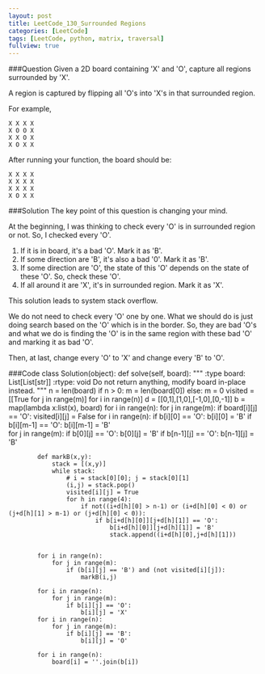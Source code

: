 ```yaml
---
layout: post
title: LeetCode_130_Surrounded Regions
categories: [LeetCode]
tags: [LeetCode, python, matrix, traversal]
fullview: true
---
```

###Question
Given a 2D board containing 'X' and 'O', capture all regions surrounded by 'X'.

A region is captured by flipping all 'O's into 'X's in that surrounded region.

For example,

	X X X X
	X O O X
	X X O X
	X O X X

After running your function, the board should be:

	X X X X
	X X X X
	X X X X
	X O X X

###Solution
The key point of this question is changing your mind. 

At the beginning, I was thinking to check every 'O' is in surrounded region or not. So, I checked every 'O'.

1. If it is in board, it's a bad 'O'. Mark it as 'B'.
2. If some direction are 'B', it's also a bad '0'. Mark it as 'B'.
3. If some direction are 'O', the state of this 'O' depends on the state of these 'O'. So, check these 'O'.
4. If all around it are 'X', it's in surrounded region. Mark it as 'X'.

This solution leads to system stack overflow.

We do not need to check every 'O' one by one. What we should do is just doing search based on the 'O' which is in the border. So, they are bad 'O's and what we do is finding the 'O' is in the same region with these bad 'O' and marking it as bad 'O'.

Then, at last, change every 'O' to 'X' and change every 'B' to 'O'.

###Code
	class Solution(object):
        def solve(self, board):
            """
            :type board: List[List[str]]
            :rtype: void Do not return anything, modify board in-place instead.
            """
            n = len(board)
            if n > 0:
                m = len(board[0])
            else: m = 0
            visited = [[True for j in range(m)] for i in range(n)]
            d = [[0,1],[1,0],[-1,0],[0,-1]]
            b = map(lambda x:list(x), board)
            for i in range(n):
                for j in range(m):
                    if board[i][j] == 'O':
                        visited[i][j] = False
            for i in range(n):
                if b[i][0] == 'O':
                    b[i][0] = 'B'
                if b[i][m-1] == 'O':
                    b[i][m-1] = 'B'                
            for j in range(m):
                if b[0][j] == 'O':
                    b[0][j] = 'B' 
                if b[n-1][j] == 'O':
                    b[n-1][j] = 'B'                 
            
            def markB(x,y):
                stack = [(x,y)]
                while stack:
                    # i = stack[0][0]; j = stack[0][1]
                    (i,j) = stack.pop()
                    visited[i][j] = True
                    for h in range(4):
                        if not((i+d[h][0] > n-1) or (i+d[h][0] < 0) or (j+d[h][1] > m-1) or (j+d[h][0] < 0)):
                            if b[i+d[h][0]][j+d[h][1]] == 'O':
                                b[i+d[h][0]][j+d[h][1]] = 'B'
                                stack.append((i+d[h][0],j+d[h][1]))


            for i in range(n):
                for j in range(m):
                    if (b[i][j] == 'B') and (not visited[i][j]):
                        markB(i,j)

            for i in range(n):
                for j in range(m):
                    if b[i][j] == 'O':
                        b[i][j] = 'X'                              
            for i in range(n):
                for j in range(m):
                    if b[i][j] == 'B':
                        b[i][j] = 'O' 

            for i in range(n):
                board[i] = ''.join(b[i])